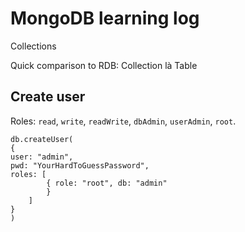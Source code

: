 # MongoDB learning log

Collections

Quick comparison to RDB: Collection là Table

## Create user

Roles: `read`, `write`, `readWrite`, `dbAdmin`, `userAdmin`, `root`.

```
db.createUser(
{
user: "admin",
pwd: "YourHardToGuessPassword",
roles: [
        { role: "root", db: "admin"
        }
    ]
}
)
```